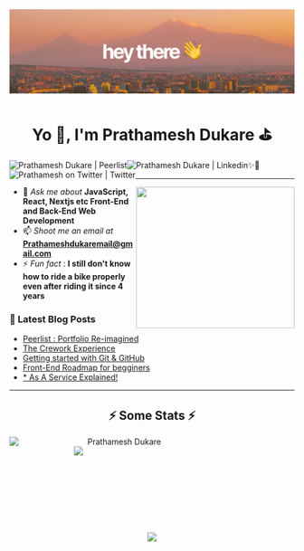 <img alt="hello from prathamesh!" src="https://raw.githubusercontent.com/yashsehgal/yashsehgal/main/media/gh-profile-banner.png" />

<h1 align="center">Yo 👋, I'm Prathamesh Dukare ⛳</h1>

<a href="https://peerlist.io/prathamesh" target="_blank">
  <img align="left" alt="Prathamesh Dukare | Peerlist" src="https://github-readme-badge.peerlist.io/api/prathamesh?style=for-the-badge" />
</a>

<a href="https://www.linkedin.com/in/prathameshdukare" target="_blank">
  <img align="left" alt="Prathamesh Dukare | Linkedin" src="https://img.shields.io/badge/PrathameshDukare-0077B5?style=for-the-badge&logo=linkedin&logoColor=white" />
  
 <a href="https://www.twitter.com/prathameshtwits" target="_blank">
  <img align="left" alt="Prathamesh on Twitter | Twitter" src="https://img.shields.io/badge/prathameshtwits-00ACEE?style=for-the-badge&logo=twitter&logoColor=white" />
   
</a>
✨🍃

<hr>

<img align="right" width="280" height="250" alt="" src="https://media.giphy.com/media/QN6NnhbgfOpoI/giphy.gif" />

- 💬 *Ask me about* **JavaScript, React, Nextjs etc Front-End and Back-End Web Development**
- 📫 *Shoot me an email at* **Prathameshdukaremail@gmail.com**
- ⚡ *Fun fact* : **I still don't know how to ride a bike properly even after riding it since 4 years**

### 📝 Latest Blog Posts
<!-- BLOG-POST-LIST:START -->
- [Peerlist : Portfolio Re-imagined](https://prathameshdukare.hashnode.dev/portfolio-re-imagined)
- [The Crework Experience](https://prathameshdukare.hashnode.dev/the-crework-experience)
- [Getting started with Git & GitHub](https://dev.to/prathameshkdukare/getting-started-with-git-github-1c1i)
- [Front-End Roadmap for begginers](https://dev.to/prathameshkdukare/front-end-roadmap-for-begginers-379i)
- [* As A Service Explained!](https://dev.to/prathameshkdukare/as-a-service-4coc)
<!-- BLOG-POST-LIST:END -->

<hr>

<h2 align="center">⚡ Some Stats ⚡</h2>
<p align=center>
  <div align=center>
    <a href="https://github.com/denvercoder1/github-readme-streak-stats" title="Go to Source">
      <img align="left" width=390 src="https://github-readme-streak-stats.herokuapp.com/?user=prathamesh-dukare&theme=react&border=61dafb&hide_border=true" alt="Prathamesh Dukare" />
    </a>
    <a href="https://github.com/anuraghazra/github-readme-stats" title="Go to Source">
      <img align="right" width=390 src="https://github-readme-stats.vercel.app/api?username=prathamesh-dukare&show_icons=true&theme=react&border_color=61dafb&hide_border=true" />
    </a>
  </div>
  
  <br><br><br><br><br><br><br><br><br>
  
  <div align=center>
    <a href="https://github.com/anuraghazra/github-readme-stats">
      <img width=325 align="center" src="https://github-readme-stats.vercel.app/api/top-langs/?username=prathamesh-dukare&hide=c%23,powershell,Mathematica,Ruby,Objective-C,Objective-C%2b%2b,Cuda&title_color=61dafb&text_color=ffffff&icon_color=61dafb&bg_color=20232a&langs_count=8&layout=compact&border_color=61dafb&hide_border=true" />
    </a>
  </div>
</p>

<div>

<!-- ### 📊 GitHub Stats


![Prathamesh-Dukare GitHub stats](https://github-readme-stats.vercel.app/api?username=prathamesh-dukare&show_icons=true&theme=) -->

</div>

<!---
Prathamesh-Dukare/Prathamesh-Dukare is a ✨ special ✨ repository because its `README.md` (this file) appears on your GitHub profile.
You can click the Preview link to take a look at your changes
--->
